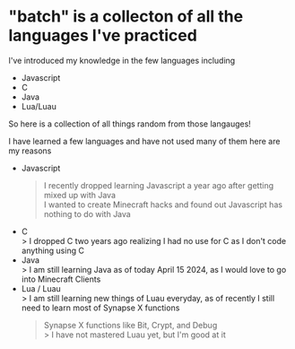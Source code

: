 # "batch" is a collecton of all the languages I've practiced<br />
 I've introduced my knowledge in the few languages including
  * Javascript <br />
  * C <br />
  * Java <br />
  * Lua/Luau <br />
  
 So here is a collection of all things random from those langauges! <br />

  I have learned a few languages and have not used many of them here are my reasons <br />

   * Javascript <br />
     > I recently dropped learning Javascript a year ago after getting mixed up with Java <br />
     > I wanted to create Minecraft hacks and found out Javascript has nothing to do with Java <br />
   * C <br />
    > I dropped C two years ago realizing I had no use for C as I don't code anything using C <br />
   * Java <br />
    > I am still learning Java as of today April 15 2024, as I would love to go into Minecraft Clients <br />
   * Lua / Luau <br />
    > I am still learning new things of Luau everyday, as of recently I still need to learn most of Synapse X functions <br />
      > Synapse X functions like Bit, Crypt, and Debug <br />
    > I have not mastered Luau yet, but I'm good at it <br />
    

